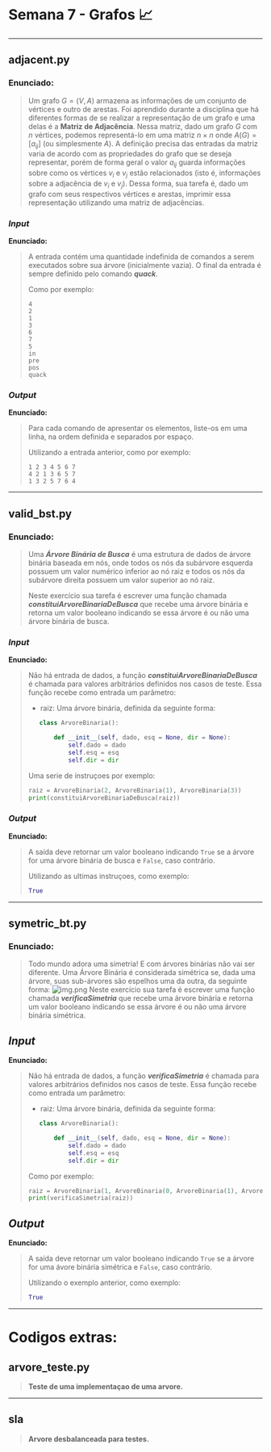 # Semana 7 - Grafos :chart_with_upwards_trend:

-- --

## adjacent.py

### Enunciado:

> Um grafo $G=(V,A)$ armazena as informações de um conjunto de vértices e outro de arestas.
> Foi aprendido durante a disciplina que há diferentes formas de se realizar a representação de um grafo e uma delas é a **Matriz de Adjacência**.
> Nessa matriz, dado um grafo $G$ com $n$ vértices, podemos representá-lo em uma matriz $n×n$ onde $A(G)=[a_{ij}]$ (ou simplesmente $A$). A definição precisa 
> das entradas da matriz varia de acordo com as propriedades do grafo que se deseja representar, porém de forma geral o valor $a_{ij}$ guarda informações
> sobre como os vértices $v_i$ e $v_j$ estão relacionados (isto é, informações sobre a adjacência de $v_i$ e $v_j$). Dessa forma, sua tarefa é, dado um grafo 
> com seus respectivos vértices e arestas, imprimir essa representação utilizando uma matriz de adjacências.

### *Input*

**Enunciado:**

> A entrada contém uma quantidade indefinida de comandos a serem executados sobre sua árvore (inicialmente vazia).
> O final da entrada é sempre definido pelo comando ***quack***.
>
> Como por exemplo:
> ```
> 4
> 2
> 1
> 3
> 6
> 7
> 5
> in
> pre
> pos
> quack
> ```

### *Output*

**Enunciado:**

> Para cada comando de apresentar os elementos, liste-os em uma linha, na ordem definida e separados por espaço.
>
> Utilizando a entrada anterior, como por exemplo:
> ```
> 1 2 3 4 5 6 7
> 4 2 1 3 6 5 7
> 1 3 2 5 7 6 4
> ```

-- --

## valid_bst.py

### Enunciado:

> Uma ***Árvore Binária de Busca*** é uma estrutura de dados de árvore binária baseada em nós, onde todos os nós da subárvore esquerda possuem um valor numérico inferior ao nó raiz e todos os nós da subárvore direita possuem um valor superior ao nó raiz. 
>
> Neste exercício sua tarefa é escrever uma função chamada ***constituiArvoreBinariaDeBusca*** que recebe uma árvore binária e retorna um valor booleano indicando se essa árvore é ou não uma árvore binária de busca.

### *Input*

**Enunciado:**

>Não há entrada de dados, a função ***constituiArvoreBinariaDeBusca*** é chamada para valores arbitrários definidos nos casos de teste. Essa função recebe como entrada um parâmetro:
>
>    * raiz: Uma árvore binária, definida da seguinte forma:
>    ```python
>       class ArvoreBinaria():
>
>           def __init__(self, dado, esq = None, dir = None):
>               self.dado = dado
>               self.esq = esq
>               self.dir = dir
>    ```
> 
> Uma serie de instruçoes por exemplo:
> ```python
> raiz = ArvoreBinaria(2, ArvoreBinaria(1), ArvoreBinaria(3))
> print(constituiArvoreBinariaDeBusca(raiz))
> ```

### *Output*

**Enunciado:**

> A saída deve retornar um valor booleano indicando ```True``` se a árvore for uma árvore binária de busca e ```False```, caso contrário.
> 
> Utilizando as ultimas instruçoes, como exemplo:
> ```python
> True
> ```

-- --

## symetric_bt.py

### Enunciado:

> Todo mundo adora uma simetria! E com árvores binárias não vai ser diferente. Uma Árvore Binária é considerada simétrica se, dada uma árvore, suas sub-árvores são espelhos uma da outra, da seguinte forma:
> ![img.png](img.png)
> Neste exercício sua tarefa é escrever uma função chamada ***verificaSimetria*** que recebe uma árvore binária e retorna um valor booleano indicando se essa árvore é ou não uma árvore binária simétrica.

## *Input*

**Enunciado:**

> Não há entrada de dados, a função ***verificaSimetria*** é chamada para valores arbitrários definidos nos casos de teste.
> Essa função recebe como entrada um parâmetro:
> * raiz: Uma árvore binária, definida da seguinte forma:
> ```python
>    class ArvoreBinaria():
>
>        def __init__(self, dado, esq = None, dir = None):
>            self.dado = dado
>            self.esq = esq
>            self.dir = dir
> ```
> 
> Como por exemplo:
> ```python
> raiz = ArvoreBinaria(1, ArvoreBinaria(0, ArvoreBinaria(1), ArvoreBinaria(0)), ArvoreBinaria(0, ArvoreBinaria(0), ArvoreBinaria(1)))
> print(verificaSimetria(raiz))
> ```

## *Output*

**Enunciado:**

>A saída deve retornar um valor booleano indicando ```True``` se a árvore for uma ávore binária simétrica e ```False```, caso contrário.
> 
> Utilizando o exemplo anterior, como exemplo:
> ```python
> True
> ```

-- -- 

# Codigos extras:

## arvore_teste.py

> **Teste de uma implementaçao de uma arvore.**

-- --

## sla

> **Arvore desbalanceada para testes.**